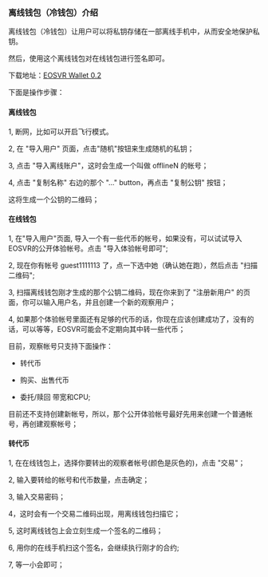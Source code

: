 ### 离线钱包（冷钱包）介绍

离线钱包（冷钱包）让用户可以将私钥存储在一部离线手机中，从而安全地保护私钥。

然后，使用这个离线钱包对在线钱包进行签名即可。

下载地址：[EOSVR Wallet 0.2](https://github.com/EOSVR/EOSVR/blob/master/wallet-cn.md)


下面是操作步骤：

#### 离线钱包

1, 断网，比如可以开启飞行模式。

2, 在 "导入用户" 页面，点击"随机"按钮来生成随机的私钥；

3, 点击 "导入离线账户"，这时会生成一个叫做 offlineN 的帐号；

4, 点击 "复制名称" 右边的那个 "..." button，再点击 "复制公钥" 按钮；

这将生成一个公钥的二维码；


#### 在线钱包

1, 在"导入用户"页面, 导入一个有一些代币的帐号，如果没有，可以试试导入EOSVR的公开体验帐号。点击 "导入体验帐号即可";

2, 现在你有帐号 guest1111113 了，点一下选中她（确认她在跑），然后点击 "扫描二维码";

3, 扫描离线钱包刚才生成的那个公钥二维码，现在你来到了 "注册新用户" 的页面，你可以输入用户名，并且创建一个新的观察用户；

4, 如果那个体验帐号里面还有足够的代币的话，你现在应该创建成功了，没有的话，可以等等，EOSVR可能会不定期向其中转一些代币；

目前，观察帐号只支持下面操作：

- 转代币

- 购买、出售代币

- 委托/赎回 带宽和CPU;

目前还不支持创建新帐号，所以，那个公开体验帐号最好先用来创建一个普通帐号，再创建观察帐号；


#### 转代币

1, 在在线钱包上，选择你要转出的观察者帐号(颜色是灰色的)，点击 "交易"；

2, 输入要转给的帐号和代币数量，点击确定；

3, 输入交易密码；

4，这时会有一个交易二维码出现，用离线钱包扫描它；

5, 这时离线钱包上会立刻生成一个签名的二维码；

6, 用你的在线手机扫这个签名，会继续执行刚才的合约;

7, 等一小会即可；

